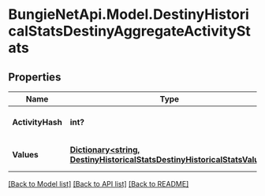 # BungieNetApi.Model.DestinyHistoricalStatsDestinyAggregateActivityStats
## Properties

Name | Type | Description | Notes
------------ | ------------- | ------------- | -------------
**ActivityHash** | **int?** | Hash ID that can be looked up in the DestinyActivityTable. | [optional] 
**Values** | [**Dictionary<string, DestinyHistoricalStatsDestinyHistoricalStatsValue>**](DestinyHistoricalStatsDestinyHistoricalStatsValue.md) | Collection of stats for the player in this activity. | [optional] 

[[Back to Model list]](../README.md#documentation-for-models) [[Back to API list]](../README.md#documentation-for-api-endpoints) [[Back to README]](../README.md)

